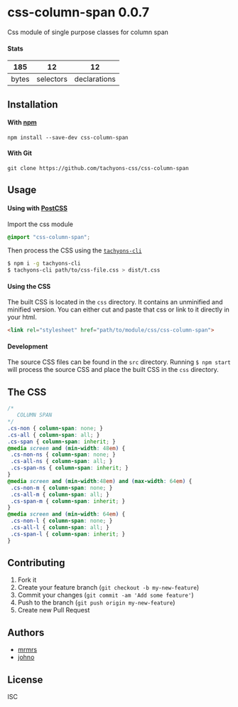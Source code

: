 # css-column-span 0.0.7

Css module of single purpose classes for column span

#### Stats

185 | 12 | 12
---|---|---
bytes | selectors | declarations

## Installation

#### With [npm](https://npmjs.com)

```
npm install --save-dev css-column-span
```

#### With Git

```
git clone https://github.com/tachyons-css/css-column-span
```

## Usage

#### Using with [PostCSS](https://github.com/postcss/postcss)

Import the css module

```css
@import "css-column-span";
```

Then process the CSS using the [`tachyons-cli`](https://github.com/tachyons-css/tachyons-cli)

```sh
$ npm i -g tachyons-cli
$ tachyons-cli path/to/css-file.css > dist/t.css
```

#### Using the CSS

The built CSS is located in the `css` directory. It contains an unminified and minified version.
You can either cut and paste that css or link to it directly in your html.

```html
<link rel="stylesheet" href="path/to/module/css/css-column-span">
```

#### Development

The source CSS files can be found in the `src` directory.
Running `$ npm start` will process the source CSS and place the built CSS in the `css` directory.

## The CSS

```css
/*
   COLUMN SPAN
*/
.cs-non { column-span: none; }
.cs-all { column-span: all; }
.cs-span { column-span: inherit; }
@media screen and (min-width: 48em) {
 .cs-non-ns { column-span: none; }
 .cs-all-ns { column-span: all; }
 .cs-span-ns { column-span: inherit; }
}
@media screen and (min-width:48em) and (max-width: 64em) {
 .cs-non-m { column-span: none; }
 .cs-all-m { column-span: all; }
 .cs-span-m { column-span: inherit; }
}
@media screen and (min-width: 64em) {
 .cs-non-l { column-span: none; }
 .cs-all-l { column-span: all; }
 .cs-span-l { column-span: inherit; }
}
```

## Contributing

1. Fork it
2. Create your feature branch (`git checkout -b my-new-feature`)
3. Commit your changes (`git commit -am 'Add some feature'`)
4. Push to the branch (`git push origin my-new-feature`)
5. Create new Pull Request

## Authors

* [mrmrs](http://mrmrs.io)
* [johno](http://johnotander.com)

## License

ISC
